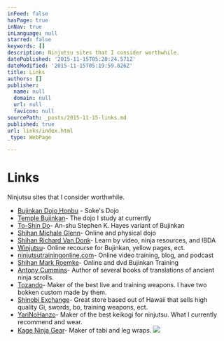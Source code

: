 ```yaml
---
inFeed: false
hasPage: true
inNav: true
inLanguage: null
starred: false
keywords: []
description: Ninjutsu sites that I consider worthwhile.
datePublished: '2015-11-15T05:20:24.571Z'
dateModified: '2015-11-15T05:19:59.826Z'
title: Links
authors: []
publisher:
  name: null
  domain: null
  url: null
  favicon: null
sourcePath: _posts/2015-11-15-links.md
published: true
url: links/index.html
_type: WebPage

---
```

# Links

Ninjutsu sites that I consider worthwhile.

* [Bujinkan Dojo Honbu][0] - Soke's Dojo
* [Temple Bujinkan][1]- The dojo I study at currently
* [To-Shin Do][2]- An-shu Stephen K. Hayes variant of Bujinkan
* [Shihan Michale Glenn][3]- Online and physical dojo
* [Shihan Richard Van Donk][4]- Learn by video, ninja resources, and IBDA
* [Winjutsu][5]- Online recourse for Bujinkan, yellow pages, ect.
* [ninjutsutrainingonline.com][6]- Online video training, blog, and podcast
* [Shihan Mark Roemke][7]- Online and dvd Bujinkan Training
* [Antony Cummins][8]- Author of several books of translations of ancient ninja scrolls.
* [Tozando][9]- Maker of the best live and training weapons. I have two bokken custom made by them.
* [Shinobi Exchange][10]- Great store based out of Hawaii that sells high quality Gi, swords, bo, training weapons, ect.
* [YariNoHanzo][11]- Maker of the best keikogi for ninjutsu. What I currently recommend and wear.
* [Kage Ninja Gear][12]- Maker of tabi and leg wraps.
![](https://the-grid-user-content.s3-us-west-2.amazonaws.com/bb88df58-0356-4265-8d43-1a255e2f197e.jpg)

[0]: http://www.bujinkan.com/
[1]: http://templebujinkan.com/
[2]: http://www.skhquest.com/
[3]: http://www.rojodojo.com/
[4]: http://www.ninjutsu.com/
[5]: http://www.winjutsu.com/
[6]: http://ninjutsutrainingonline.com/
[7]: http://www.ninja-learning-network.com/
[8]: http://www.antonycummins.com/
[9]: http://www.tozandoshop.com/
[10]: http://www.shinobiexchange.com/
[11]: http://www.yarinohanzo.com/
[12]: http://www.kageninjagear.com/